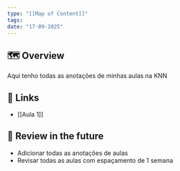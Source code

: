```yaml
---
type: "[[Map of Content]]"
tags:
date: "17-09-2025"
---
```

## 🗺️ Overview
Aqui tenho todas as anotações de minhas aulas na KNN
##  📂 Links
- [[Aula 1]]
## 🔎 Review in the future
- Adicionar todas as anotações de aulas
- Revisar todas as aulas com espaçamento de 1 semana